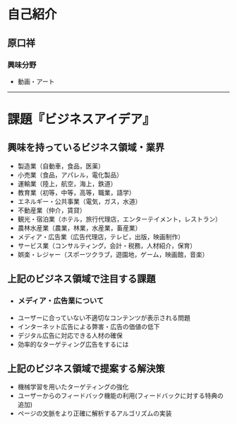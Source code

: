 # 自己紹介

## 原口祥

### 興味分野

- 動画・アート

* * *

# 課題『ビジネスアイデア』

## 興味を持っているビジネス領域・業界

- 製造業（自動車，食品，医薬）
- 小売業（食品，アパレル，電化製品）
- 運輸業（陸上，航空，海上，鉄道）
- 教育業（初等，中等，高等，職業，語学）
- エネルギー・公共事業（電気，ガス，水道）
- 不動産業（仲介，賃貸）
- 観光・宿泊業（ホテル，旅行代理店，エンターテイメント，レストラン）
- 農林水産業（農業，林業，水産業，畜産業）
- メディア・広告業（広告代理店，テレビ，出版，映画制作）
- サービス業（コンサルティング，会計・税務，人材紹介，保育）
- 娯楽・レジャー（スポーツクラブ，遊園地，ゲーム，映画館，音楽）

## 上記のビジネス領域で注目する課題
- ### メディア・広告業について
- ユーザーに合っていない不適切なコンテンツが表示される問題
- インターネット広告による弊害・広告の価値の低下
- デジタル広告に対応できる人材の確保
- 効率的なターゲティング広告をするには

## 上記のビジネス領域で提案する解決策
- 機械学習を用いたターゲティングの強化
- ユーザーからのフィードバック機能の利用(フィードバックに対する特典の追加)
- ページの文脈をより正確に解析するアルゴリズムの実装
